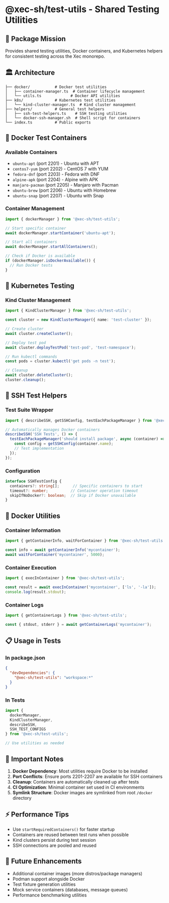 # @xec-sh/test-utils - Shared Testing Utilities

## 🎯 Package Mission
Provides shared testing utilities, Docker containers, and Kubernetes helpers for consistent testing across the Xec monorepo.

## 🏛 Architecture

```
├── docker/           # Docker test utilities
│   ├── container-manager.ts  # Container lifecycle management
│   └── utils.ts             # Docker API utilities
├── k8s/              # Kubernetes test utilities
│   └── kind-cluster-manager.ts  # Kind cluster management
├── helpers/          # General test helpers
│   ├── ssh-test-helpers.ts    # SSH testing utilities
│   └── docker-ssh-manager.sh  # Shell script for containers
└── index.ts          # Public exports
```

## 🐳 Docker Test Containers

### Available Containers
- `ubuntu-apt` (port 2201) - Ubuntu with APT
- `centos7-yum` (port 2202) - CentOS 7 with YUM
- `fedora-dnf` (port 2203) - Fedora with DNF
- `alpine-apk` (port 2204) - Alpine with APK
- `manjaro-pacman` (port 2205) - Manjaro with Pacman
- `ubuntu-brew` (port 2206) - Ubuntu with Homebrew
- `ubuntu-snap` (port 2207) - Ubuntu with Snap

### Container Management
```typescript
import { dockerManager } from '@xec-sh/test-utils';

// Start specific container
await dockerManager.startContainer('ubuntu-apt');

// Start all containers
await dockerManager.startAllContainers();

// Check if Docker is available
if (dockerManager.isDockerAvailable()) {
  // Run Docker tests
}
```

## 🚢 Kubernetes Testing

### Kind Cluster Management
```typescript
import { KindClusterManager } from '@xec-sh/test-utils';

const cluster = new KindClusterManager({ name: 'test-cluster' });

// Create cluster
await cluster.createCluster();

// Deploy test pod
await cluster.deployTestPod('test-pod', 'test-namespace');

// Run kubectl commands
const pods = cluster.kubectl('get pods -n test');

// Cleanup
await cluster.deleteCluster();
cluster.cleanup();
```

## 🧪 SSH Test Helpers

### Test Suite Wrapper
```typescript
import { describeSSH, getSSHConfig, testEachPackageManager } from '@xec-sh/test-utils';

// Automatically manages Docker containers
describeSSH('SSH Tests', () => {
  testEachPackageManager('should install package', async (container) => {
    const config = getSSHConfig(container.name);
    // Test implementation
  });
});
```

### Configuration
```typescript
interface SSHTestConfig {
  containers?: string[];      // Specific containers to start
  timeout?: number;          // Container operation timeout
  skipIfNoDocker?: boolean;  // Skip if Docker unavailable
}
```

## 🔧 Docker Utilities

### Container Information
```typescript
import { getContainerInfo, waitForContainer } from '@xec-sh/test-utils';

const info = await getContainerInfo('mycontainer');
await waitForContainer('mycontainer', 5000);
```

### Container Execution
```typescript
import { execInContainer } from '@xec-sh/test-utils';

const result = await execInContainer('mycontainer', ['ls', '-la']);
console.log(result.stdout);
```

### Container Logs
```typescript
import { getContainerLogs } from '@xec-sh/test-utils';

const { stdout, stderr } = await getContainerLogs('mycontainer');
```

## 📋 Usage in Tests

### In package.json
```json
{
  "devDependencies": {
    "@xec-sh/test-utils": "workspace:*"
  }
}
```

### In Tests
```typescript
import { 
  dockerManager,
  KindClusterManager,
  describeSSH,
  SSH_TEST_CONFIGS 
} from '@xec-sh/test-utils';

// Use utilities as needed
```

## 🚨 Important Notes

1. **Docker Dependency**: Most utilities require Docker to be installed
2. **Port Conflicts**: Ensure ports 2201-2207 are available for SSH containers
3. **Cleanup**: Containers are automatically cleaned up after tests
4. **CI Optimization**: Minimal container set used in CI environments
5. **Symlink Structure**: Docker images are symlinked from root `/docker` directory

## ⚡ Performance Tips

- Use `startRequiredContainers()` for faster startup
- Containers are reused between test runs when possible
- Kind clusters persist during test session
- SSH connections are pooled and reused

## 🔮 Future Enhancements

- Additional container images (more distros/package managers)
- Podman support alongside Docker
- Test fixture generation utilities
- Mock service containers (databases, message queues)
- Performance benchmarking utilities